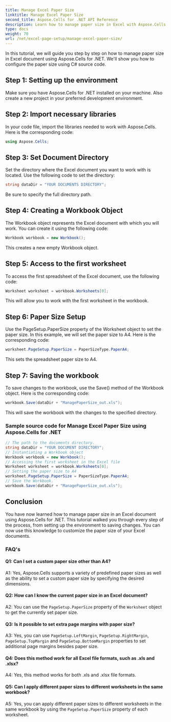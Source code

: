 ```yaml
---
title: Manage Excel Paper Size
linktitle: Manage Excel Paper Size
second_title: Aspose.Cells for .NET API Reference
description: Learn how to manage paper size in Excel with Aspose.Cells for .NET. Step by step tutorial with source code in C#.
type: docs
weight: 70
url: /net/excel-page-setup/manage-excel-paper-size/
---
```

In this tutorial, we will guide you step by step on how to manage paper size in Excel document using Aspose.Cells for .NET. We'll show you how to configure the paper size using C# source code.

## Step 1: Setting up the environment

Make sure you have Aspose.Cells for .NET installed on your machine. Also create a new project in your preferred development environment.

## Step 2: Import necessary libraries

In your code file, import the libraries needed to work with Aspose.Cells. Here is the corresponding code:

```csharp
using Aspose.Cells;
```

## Step 3: Set Document Directory

Set the directory where the Excel document you want to work with is located. Use the following code to set the directory:

```csharp
string dataDir = "YOUR DOCUMENTS DIRECTORY";
```

Be sure to specify the full directory path.

## Step 4: Creating a Workbook Object

The Workbook object represents the Excel document with which you will work. You can create it using the following code:

```csharp
Workbook workbook = new Workbook();
```

This creates a new empty Workbook object.

## Step 5: Access to the first worksheet

To access the first spreadsheet of the Excel document, use the following code:

```csharp
Worksheet worksheet = workbook.Worksheets[0];
```

This will allow you to work with the first worksheet in the workbook.

## Step 6: Paper Size Setup

Use the PageSetup.PaperSize property of the Worksheet object to set the paper size. In this example, we will set the paper size to A4. Here is the corresponding code:

```csharp
worksheet.PageSetup.PaperSize = PaperSizeType.PaperA4;
```

This sets the spreadsheet paper size to A4.

## Step 7: Saving the workbook

To save changes to the workbook, use the Save() method of the Workbook object. Here is the corresponding code:

```csharp
workbook.Save(dataDir + "ManagePaperSize_out.xls");
```

This will save the workbook with the changes to the specified directory.

### Sample source code for Manage Excel Paper Size using Aspose.Cells for .NET 
```csharp
// The path to the documents directory.
string dataDir = "YOUR DOCUMENT DIRECTORY";
// Instantiating a Workbook object
Workbook workbook = new Workbook();
// Accessing the first worksheet in the Excel file
Worksheet worksheet = workbook.Worksheets[0];
// Setting the paper size to A4
worksheet.PageSetup.PaperSize = PaperSizeType.PaperA4;
// Save the Workbook.
workbook.Save(dataDir + "ManagePaperSize_out.xls");
```
## Conclusion

You have now learned how to manage paper size in an Excel document using Aspose.Cells for .NET. This tutorial walked you through every step of the process, from setting up the environment to saving changes. You can now use this knowledge to customize the paper size of your Excel documents.

### FAQ's

#### Q1: Can I set a custom paper size other than A4?

A1: Yes, Aspose.Cells supports a variety of predefined paper sizes as well as the ability to set a custom paper size by specifying the desired dimensions.

#### Q2: How can I know the current paper size in an Excel document?

A2: You can use the `PageSetup.PaperSize` property of the `Worksheet` object to get the currently set paper size.

#### Q3: Is it possible to set extra page margins with paper size?

A3: Yes, you can use `PageSetup.LeftMargin`, `PageSetup.RightMargin`, `PageSetup.TopMargin` and `PageSetup.BottomMargin` properties to set additional page margins besides paper size.

#### Q4: Does this method work for all Excel file formats, such as .xls and .xlsx?

A4: Yes, this method works for both .xls and .xlsx file formats.

#### Q5: Can I apply different paper sizes to different worksheets in the same workbook?

A5: Yes, you can apply different paper sizes to different worksheets in the same workbook by using the `PageSetup.PaperSize` property of each worksheet.